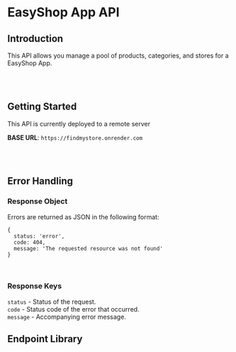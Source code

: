 # EasyShop App API

## Introduction

This API allows you manage a pool of products, categories, and stores for a EasyShop App.

<br/>
<br/>

## Getting Started
This API is currently  deployed to a remote server

**BASE URL**: `https://findmystore.onrender.com`

<br/>
<br/>

## Error Handling




### Response Object

Errors are returned as JSON in the following format:

```
{
  status: 'error',
  code: 404,
  message: 'The requested resource was not found'
}
```
<br/>

### Response Keys

`status` - Status of the request. <br>
`code` - Status code of the error that occurred. <br>
`message` - Accompanying error message.

## Endpoint Library

<br/>
<br/>


